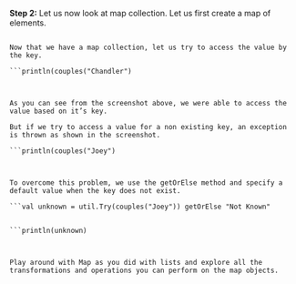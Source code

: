 **Step 2:** Let us now look at map collection. Let us first create a map of elements.

```val couples = Map("Chandler" -> "Monica", "Ross" -> "Rachel", "Phoebe" -> "Mike")

Now that we have a map collection, let us try to access the value by the key.

```println(couples("Chandler")

 

As you can see from the screenshot above, we were able to access the value based on it’s key.

But if we try to access a value for a non existing key, an exception is thrown as shown in the screenshot. 

```println(couples("Joey")

 

To overcome this problem, we use the getOrElse method and specify a default value when the key does not exist.

```val unknown = util.Try(couples("Joey")) getOrElse "Not Known"


```println(unknown)

 

Play around with Map as you did with lists and explore all the transformations and operations you can perform on the map objects.
